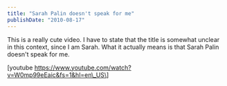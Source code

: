 ```yaml
---
title: "Sarah Palin doesn't speak for me"
publishDate: "2010-08-17"
---
```


This is a really cute video. I have to state that the title is somewhat unclear in this context, since I am Sarah. What it actually means is that Sarah Palin doesn't speak for me.

\[youtube https://www.youtube.com/watch?v=W0mp99eEaic&fs=1&hl=en\_US\]

